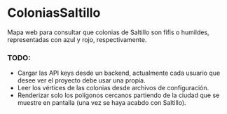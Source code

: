 # ColoniasSaltillo
Mapa web para consultar que colonias de Saltillo son fifis o humildes, representadas con azul y rojo, respectivamente.


### TODO:
- Cargar las API keys desde un backend, actualmente cada usuario que desee ver el proyecto debe usar una propia.
- Leer los vértices de las colonias desde archivos de configuración.
- Renderizar solo los polígonos cercanos partiendo de la ciudad que se muestre en pantalla (una vez se haya acabdo con Saltillo).
